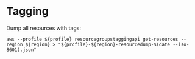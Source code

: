 Tagging
======================================

Dump all resources with tags:
```
aws --profile ${profile} resourcegroupstaggingapi get-resources --region ${region} > "${profile}-${region}-resourcedump-$(date --iso-8601).json"
```
